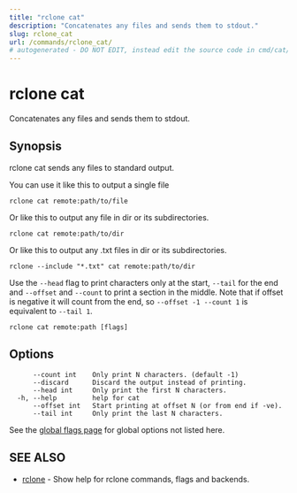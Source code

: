 ```yaml
---
title: "rclone cat"
description: "Concatenates any files and sends them to stdout."
slug: rclone_cat
url: /commands/rclone_cat/
# autogenerated - DO NOT EDIT, instead edit the source code in cmd/cat/ and as part of making a release run "make commanddocs"
---
```

# rclone cat

Concatenates any files and sends them to stdout.

## Synopsis


rclone cat sends any files to standard output.

You can use it like this to output a single file

    rclone cat remote:path/to/file

Or like this to output any file in dir or its subdirectories.

    rclone cat remote:path/to/dir

Or like this to output any .txt files in dir or its subdirectories.

    rclone --include "*.txt" cat remote:path/to/dir

Use the `--head` flag to print characters only at the start, `--tail` for
the end and `--offset` and `--count` to print a section in the middle.
Note that if offset is negative it will count from the end, so
`--offset -1 --count 1` is equivalent to `--tail 1`.


```
rclone cat remote:path [flags]
```

## Options

```
      --count int    Only print N characters. (default -1)
      --discard      Discard the output instead of printing.
      --head int     Only print the first N characters.
  -h, --help         help for cat
      --offset int   Start printing at offset N (or from end if -ve).
      --tail int     Only print the last N characters.
```

See the [global flags page](/flags/) for global options not listed here.

## SEE ALSO

* [rclone](/commands/rclone/)	 - Show help for rclone commands, flags and backends.

